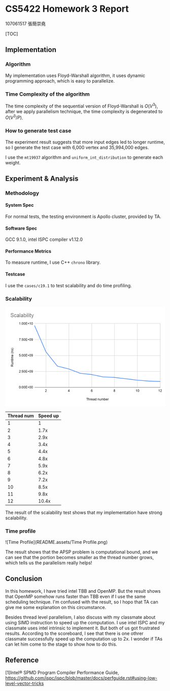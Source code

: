 # CS5422 Homework 3 Report

107061517 張簡崇堯

[TOC]

## Implementation

### Algorithm

My implementation uses Floyd-Warshall algorithm, it uses dynamic programming approach, which is easy to parallelize.

### Time Complexity of the algorithm

The time complexity of the sequential version of Floyd-Warshall is $O(V^3)$, after we apply parallelism technique, the time complexity is degenerated to $O(V^3/P)$.

### How to generate test case

The experiment result suggests that more input edges led to longer runtime, so I generate the test case with 6,000 vertex and 35,994,000 edges.

I use the `mt19937` algorithm and `uniform_int_distribution` to generate each weight.

## Experiment & Analysis

### Methodology

#### System Spec

For normal tests, the testing environment is Apollo cluster, provided by TA.

#### Software Spec

GCC 9.1.0, intel ISPC compiler v1.12.0

#### Performance Metrics

To measure runtime, I use C++ `chrono` library.

#### Testcase

I use the `cases/c19.1` to test scalability and do time profiling. 

### Scalability

![Scalability](README.assets/Scalability.png)

| Thread num | Speed up |
| ---------- | -------- |
| 1          | 1        |
| 2          | 1.7x    |
| 3          | 2.9x  |
| 4          | 3.4x    |
| 5          | 4.4x    |
| 6          | 4.8x   |
| 7          | 5.9x  |
| 8          | 6.2x    |
| 9          | 7.2x    |
| 10         | 8.5x    |
| 11         | 9.8x   |
| 12         | 10.4x  |

The result of the scalability test shows that my implementation have strong scalability.

### Time profile

![Time Profile](README.assets/Time Profile.png)

The result shows that the APSP problem is computational bound, and we can see that the portion becomes smaller as the thread number grows, which tells us the parallelism really helps!

## Conclusion

In this homework, I have tried intel TBB and OpenMP. But the result shows that OpenMP somehow runs faster than TBB even if I use the same scheduling technique. I'm confused with the result, so I hopo that TA can give me some explanation on this circumstance.

Besides thread level parallelism, I also discuss with my classmate about using SIMD instruction to speed up the computation. I use intel ISPC and my classmate uses intel intrinsic to implement it. But both of us got frustrated results. According to the scoreboard, I see that there is one othrer classmate successfully speed up the computation up to 2x. I wonder if TAs can let him come to the stage to show how to do this.

## Reference

[1]Intel® SPMD Program Compiler Performance Guide, <https://github.com/ispc/ispc/blob/master/docs/perfguide.rst#using-low-level-vector-tricks>